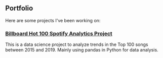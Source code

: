 ## Portfolio
Here are some projects I've been working on: 

### [Billboard Hot 100 Spotify Analytics Project](https://mrrufs.github.io/Hot_100)
This is a data science project to analyze trends in the Top 100 songs between 2015 and 2019. Mainly using pandas in Python for data analysis.

